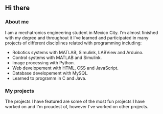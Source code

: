 ## Hi there
### About me
I am a mechatronics engineering student in Mexico City. I'm almost finished with my degree and throughout it I've learned and participated in many projects of different disciplines   related with programming including:
- Robotics systems with MATLAB, Simulink, LABView and Arduino.
- Control systems with MATLAB and Simulink.
- Image processing with Python.
- Web developement with HTML, CSS and JavaScript.
- Database developement with MySQL.
- Learned to programm in C and Java.

### My projects
The projects I have featured are some of the most fun projects I have worked on and I'm proudest of, however I've worked on other projects.

<!--
**FerianYedra/FerianYedra** is a ✨ _special_ ✨ repository because its `README.md` (this file) appears on your GitHub profile.

Here are some ideas to get you started:

- 🔭 I’m currently working on ...
- 🌱 I’m currently learning ...
- 👯 I’m looking to collaborate on ...
- 🤔 I’m looking for help with ...
- 💬 Ask me about ...
- 📫 How to reach me: ...
- 😄 Pronouns: ...
- ⚡ Fun fact: ...
-->
